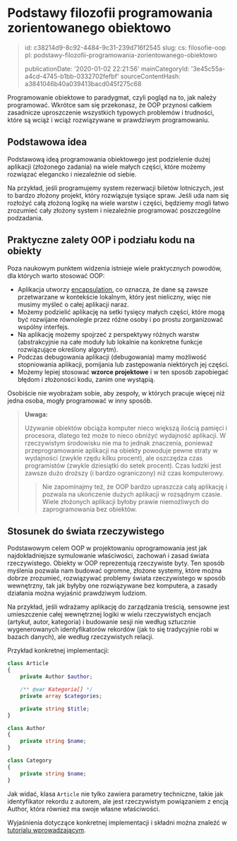Podstawy filozofii programowania zorientowanego obiektowo
=========================================================

> id: c38214d9-8c92-4484-9c31-239d716f2545
> slug:
> 	cs: filosofie-oop
> 	pl: podstawy-filozofii-programowania-zorientowanego-obiektowo
> 
> publicationDate: '2020-01-02 22:21:56'
> mainCategoryId: '3e45c55a-a4cd-4745-b1bb-0332702fefbf'
> sourceContentHash: a3841046b40a039413bacd045f275c68

Programowanie obiektowe to paradygmat, czyli pogląd na to, jak należy programować. Wkrótce sam się przekonasz, że OOP przynosi całkiem zasadnicze uproszczenie wszystkich typowych problemów i trudności, które są wciąż i wciąż rozwiązywane w prawdziwym programowaniu.

Podstawowa idea
-----------------

Podstawową ideą programowania obiektowego jest podzielenie dużej aplikacji (złożonego zadania) na wiele małych części, które możemy rozwiązać elegancko i niezależnie od siebie.

Na przykład, jeśli programujemy system rezerwacji biletów lotniczych, jest to bardzo złożony projekt, który rozwiązuje tysiące spraw. Jeśli uda nam się rozłożyć całą złożoną logikę na wiele warstw i części, będziemy mogli łatwo zrozumieć cały złożony system i niezależnie programować poszczególne podzadania.

Praktyczne zalety OOP i podziału kodu na obiekty
------------------------------------------------

Poza naukowym punktem widzenia istnieje wiele praktycznych powodów, dla których warto stosować OOP:

- Aplikacja utworzy <a href="/encapsulation">encapsulation</a>, co oznacza, że dane są zawsze przetwarzane w kontekście lokalnym, który jest nieliczny, więc nie musimy myśleć o całej aplikacji naraz.
- Możemy podzielić aplikację na setki tysięcy małych części, które mogą być rozwijane równolegle przez różne osoby i po prostu zorganizować wspólny interfejs.
- Na aplikację możemy spojrzeć z perspektywy różnych warstw (abstrakcyjnie na całe moduły lub lokalnie na konkretne funkcje rozwiązujące określony algorytm).
- Podczas debugowania aplikacji (debugowania) mamy możliwość stopniowania aplikacji, pomijania lub zastępowania niektórych jej części.
- Możemy lepiej stosować **wzorce projektowe** i w ten sposób zapobiegać błędom i złożoności kodu, zanim one wystąpią.

Osobiście nie wyobrażam sobie, aby zespoły, w których pracuje więcej niż jedna osoba, mogły programować w inny sposób.

> **Uwaga:**
>
> Używanie obiektów obciąża komputer nieco większą ilością pamięci i procesora, dlatego też może to nieco obniżyć wydajność aplikacji. W rzeczywistym środowisku nie ma to jednak znaczenia, ponieważ przeprogramowanie aplikacji na obiekty powoduje pewne straty w wydajności (zwykle rzędu kilku procent), ale oszczędza czas programistów (zwykle dziesiątki do setek procent). Czas ludzki jest zawsze dużo droższy (i bardzo ograniczony) niż czas komputerowy.
>
> > Nie zapominajmy też, że OOP bardzo upraszcza całą aplikację i pozwala na ukończenie dużych aplikacji w rozsądnym czasie. Wiele złożonych aplikacji byłoby prawie niemożliwych do zaprogramowania bez obiektów.

Stosunek do świata rzeczywistego
-------------------------

Podstawowym celem OOP w projektowaniu oprogramowania jest jak najdokładniejsze symulowanie właściwości, zachowań i zasad świata rzeczywistego. Obiekty w OOP reprezentują rzeczywiste byty. Ten sposób myślenia pozwala nam budować ogromne, złożone systemy, które można dobrze zrozumieć, rozwiązywać problemy świata rzeczywistego w sposób wewnętrzny, tak jak byłyby one rozwiązywane bez komputera, a zasady działania można wyjaśnić prawdziwym ludziom.

Na przykład, jeśli wdrażamy aplikację do zarządzania treścią, sensowne jest umieszczenie całej wewnętrznej logiki w wielu rzeczywistych encjach (artykuł, autor, kategoria) i budowanie sesji nie według sztucznie wygenerowanych identyfikatorów rekordów (jak to się tradycyjnie robi w bazach danych), ale według rzeczywistych relacji.

Przykład konkretnej implementacji:

```php
class Article
{
    private Author $author;

    /** @var Kategoria[] */
    private array $categories;

    private string $title;
}

class Author
{
    private string $name;
}

class Category
{
    private string $name;
}
```

Jak widać, klasa `Article` nie tylko zawiera parametry techniczne, takie jak identyfikator rekordu z autorem, ale jest rzeczywistym powiązaniem z encją Author, która również ma swoje własne właściwości.

Wyjaśnienia dotyczące konkretnej implementacji i składni można znaleźć w <a href="/uvod-do-oop">tutorialu wprowadzającym</a>.

